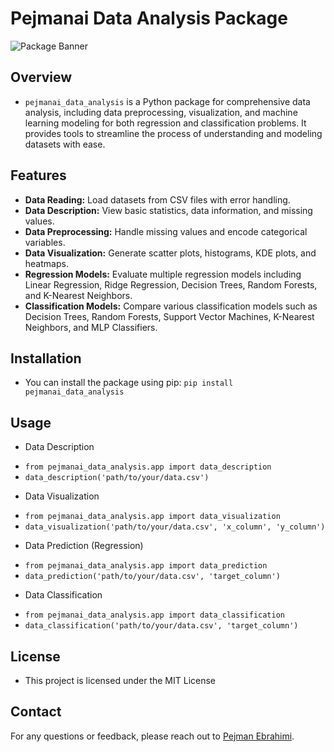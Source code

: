 # Pejmanai Data Analysis Package

![Package Banner](https://i.postimg.cc/s2K9BMDh/design.png)


## Overview

* `pejmanai_data_analysis` is a Python package for comprehensive data analysis, including data preprocessing, visualization, and machine learning modeling for both regression and classification problems. It provides tools to streamline the process of understanding and modeling datasets with ease.

## Features

- **Data Reading:** Load datasets from CSV files with error handling.
- **Data Description:** View basic statistics, data information, and missing values.
- **Data Preprocessing:** Handle missing values and encode categorical variables.
- **Data Visualization:** Generate scatter plots, histograms, KDE plots, and heatmaps.
- **Regression Models:** Evaluate multiple regression models including Linear Regression, Ridge Regression, Decision Trees, Random Forests, and K-Nearest Neighbors.
- **Classification Models:** Compare various classification models such as Decision Trees, Random Forests, Support Vector Machines, K-Nearest Neighbors, and MLP Classifiers.

## Installation

* You can install the package using pip:
`pip install pejmanai_data_analysis`

## Usage
* Data Description
- `from pejmanai_data_analysis.app import data_description`
- `data_description('path/to/your/data.csv')`

* Data Visualization
- `from pejmanai_data_analysis.app import data_visualization`
- `data_visualization('path/to/your/data.csv', 'x_column', 'y_column')`

* Data Prediction (Regression)
- `from pejmanai_data_analysis.app import data_prediction`
- `data_prediction('path/to/your/data.csv', 'target_column')`

* Data Classification
- `from pejmanai_data_analysis.app import data_classification`
- `data_classification('path/to/your/data.csv', 'target_column')`

## License
* This project is licensed under the MIT License

## Contact
For any questions or feedback, please reach out to [Pejman Ebrahimi](https://www.giltech-megoldasok.com/).
